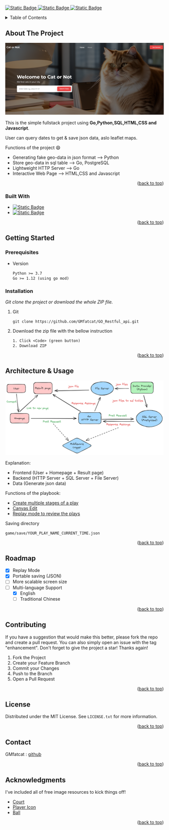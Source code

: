 <!--
*** Thanks for checking out the Best-README-Template. If you have a suggestion
*** that would make this better, please fork the repo and create a pull request
*** or simply open an issue with the tag "enhancement".
*** Don't forget to give the project a star!
*** Thanks again! Now go create something AMAZING! :D
-->

[![Static Badge](https://img.shields.io/badge/Python-3.10-green)
](https://www.python.org/)
[![Static Badge](https://img.shields.io/badge/Go-1.19-green)
](https://go.dev/)
[![Static Badge](https://img.shields.io/badge/PostgreSQL-16.1-green)
](https://www.postgresql.org/)

<!-- TABLE OF CONTENTS -->
<details>
  <summary>Table of Contents</summary>
  <ol>
    <li>
      <a href="#about-the-project">About The Project</a>
      <ul>
        <li><a href="#built-with">Built With</a></li>
      </ul>
    </li>
    <li>
      <a href="#getting-started">Getting Started</a>
      <ul>
        <li><a href="#prerequisites">Prerequisites</a></li>
        <li><a href="#installation">Installation</a></li>
      </ul>
    </li>
    <li><a href="#usage">Architecture & Usage</a></li>
    <li><a href="#roadmap">Roadmap</a></li>
    <li><a href="#contributing">Contributing</a></li>
    <li><a href="#license">License</a></li>
    <li><a href="#contact">Contact</a></li>
    <li><a href="#acknowledgments">Acknowledgments</a></li>
  </ol>
</details>



<!-- ABOUT THE PROJECT -->
## About The Project

![Main Page](/repo_img/mainpage.png)

This is the simple fullstack project using **Go,Python,SQL,HTML,CSS and Javascript**.
    
User can query dates to get & save json data, aslo leaflet maps.

Functions of the project :smile:
* Generating fake geo-data in json format --> Python
* Store geo-data in sql table --> Go, PostgreSQL
* Lightweight HTTP Server --> Go
* Interactive Web Page --> HTML,CSS and Javascript

<p align="right">(<a href="#readme-top">back to top</a>)</p>

### Built With

* [![Static Badge](https://img.shields.io/badge/Python-3.7-green)
](https://www.python.org/)
* [![Static Badge](https://img.shields.io/badge/Pygame-2.1.2-green)
](https://www.pygame.org/news)

<p align="right">(<a href="#readme-top">back to top</a>)</p>


<!-- GETTING STARTED -->
## Getting Started

### Prerequisites

* Version
  ```
  Python >= 3.7
  Go >= 1.12 (using go mod)
  ```

### Installation

_Git clone the project or download the whole ZIP file._

1. Git
   ```
   git clone https://github.com/GMfatcat/GO_Restful_api.git
   ```
2. Download the zip file with the bellow instruction
   ```
   1. Click <Code> (green button)
   2. Download ZIP
   ```

<p align="right">(<a href="#readme-top">back to top</a>)</p>

<!-- USAGE EXAMPLES -->
## Architecture & Usage

![Architecture](/repo_img/architecture.png)

Explanation:
* Frontend (User + Homepage + Result page)
* Backend (HTTP Server + SQL Server + File Server)
* Data (Generate json data)



Functions of the playbook:
* [Create multiple stages of a play](https://youtu.be/xIRyIBRq4f0)
* [Canvas Edit](https://youtu.be/oSktTL51x68)
* [Replay mode to review the plays](https://youtu.be/cUN5b4UNa5A)

Saving directory
   ```
   game/save/YOUR_PLAY_NAME_CURRENT_TIME.json
   ```

<p align="right">(<a href="#readme-top">back to top</a>)</p>


<!-- ROADMAP -->
## Roadmap

- [x] Replay Mode
- [x] Portable saving (JSON)
- [ ] More scalable screen size
- [ ] Multi-language Support
    - [x] English
    - [ ] Traditional Chinese

<p align="right">(<a href="#readme-top">back to top</a>)</p>

<!-- CONTRIBUTING -->
## Contributing

If you have a suggestion that would make this better, please fork the repo and create a pull request. You can also simply open an issue with the tag "enhancement".
Don't forget to give the project a star! Thanks again!

1. Fork the Project
2. Create your Feature Branch
3. Commit your Changes
4. Push to the Branch
5. Open a Pull Request

<p align="right">(<a href="#readme-top">back to top</a>)</p>



<!-- LICENSE -->
## License

Distributed under the MIT License. See `LICENSE.txt` for more information.

<p align="right">(<a href="#readme-top">back to top</a>)</p>



<!-- CONTACT -->
## Contact

GMfatcat : [github](https://github.com/GMfatcat)

<p align="right">(<a href="#readme-top">back to top</a>)</p>



<!-- ACKNOWLEDGMENTS -->
## Acknowledgments

I've included all of free image resources to kick things off!

* [Court](https://www.pinterest.com/pin/top-down-view-of-basketball-court--791437334516569235/)
* [Player Icon](https://www.cleanpng.com/png-computer-icons-silhouette-my-account-icon-4681697/)
* [Ball](https://www.flaticon.com/free-icon/basketball-ball_4354908)

<p align="right">(<a href="#readme-top">back to top</a>)</p>